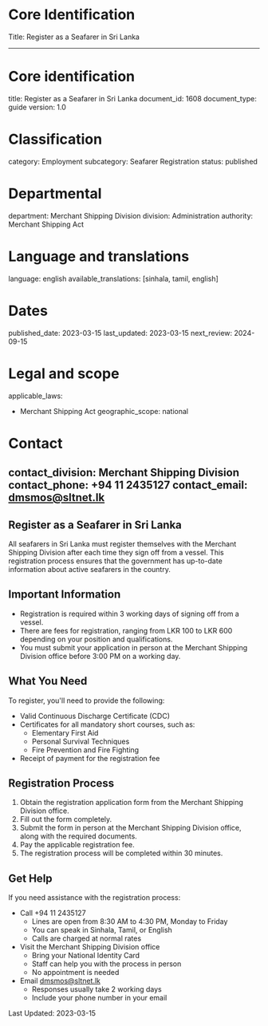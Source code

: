 # Core Identification
Title: Register as a Seafarer in Sri Lanka

---
# Core identification
title: Register as a Seafarer in Sri Lanka
document_id: 1608
document_type: guide
version: 1.0

# Classification
category: Employment
subcategory: Seafarer Registration
status: published

# Departmental
department: Merchant Shipping Division
division: Administration
authority: Merchant Shipping Act

# Language and translations
language: english
available_translations: [sinhala, tamil, english]

# Dates
published_date: 2023-03-15
last_updated: 2023-03-15
next_review: 2024-09-15

# Legal and scope
applicable_laws:
 - Merchant Shipping Act
geographic_scope: national

# Contact
contact_division: Merchant Shipping Division
contact_phone: +94 11 2435127
contact_email: dmsmos@sltnet.lk
---

## Register as a Seafarer in Sri Lanka

All seafarers in Sri Lanka must register themselves with the Merchant Shipping Division after each time they sign off from a vessel. This registration process ensures that the government has up-to-date information about active seafarers in the country.

## Important Information

- Registration is required within 3 working days of signing off from a vessel.
- There are fees for registration, ranging from LKR 100 to LKR 600 depending on your position and qualifications.
- You must submit your application in person at the Merchant Shipping Division office before 3:00 PM on a working day.

## What You Need

To register, you'll need to provide the following:

- Valid Continuous Discharge Certificate (CDC)
- Certificates for all mandatory short courses, such as:
    - Elementary First Aid
    - Personal Survival Techniques 
    - Fire Prevention and Fire Fighting
- Receipt of payment for the registration fee

## Registration Process

1. Obtain the registration application form from the Merchant Shipping Division office.
2. Fill out the form completely.
3. Submit the form in person at the Merchant Shipping Division office, along with the required documents.
4. Pay the applicable registration fee.
5. The registration process will be completed within 30 minutes.

## Get Help

If you need assistance with the registration process:

- Call +94 11 2435127
    - Lines are open from 8:30 AM to 4:30 PM, Monday to Friday
    - You can speak in Sinhala, Tamil, or English
    - Calls are charged at normal rates
- Visit the Merchant Shipping Division office
    - Bring your National Identity Card
    - Staff can help you with the process in person
    - No appointment is needed
- Email dmsmos@sltnet.lk
    - Responses usually take 2 working days
    - Include your phone number in your email

Last Updated: 2023-03-15